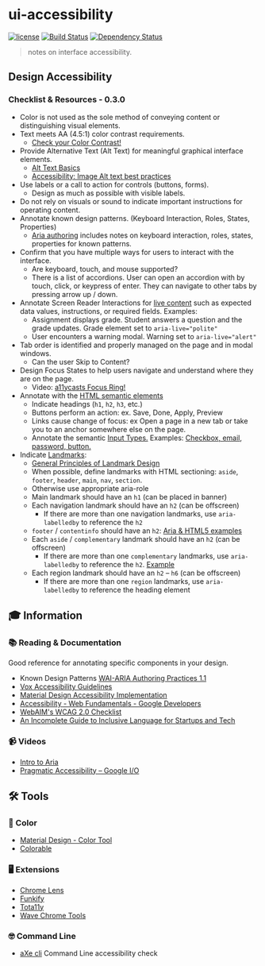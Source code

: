 # ui-accessibility

[![license][license-image]][license-url] [![Build Status][travis-image]][travis-url] [![Dependency Status][dependencyci-image]][dependencyci-url]

> notes on interface accessibility.

## Design Accessibility
### Checklist & Resources - 0.3.0

+ Color is not used as the sole method of conveying content or distinguishing visual elements.
+ Text meets AA (4.5:1) color contrast requirements.
  + [Check your Color Contrast!](http://jxnblk.com/colorable/demos/text/)
+ Provide Alternative Text (Alt Text) for meaningful graphical interface elements.
  + [Alt Text Basics](https://webaim.org/techniques/alttext/#basics)
  + [Accessibility: Image Alt text best practices](https://support.siteimprove.com/hc/en-gb/articles/115000013031-Accessibility-Image-Alt-text-best-practices)
+ Use labels or a call to action for controls (buttons, forms).
  + Design as much as possible with visible labels.
 + Do not rely on visuals or sound to indicate important instructions for operating content.
+ Annotate known design patterns. (Keyboard Interaction, Roles, States, Properties)
  + [Aria authoring](https://www.w3.org/TR/wai-aria-practices-1.1/#intro) includes notes on keyboard interaction, roles, states, properties for known patterns.
+ Confirm that you have multiple ways for users to interact with the interface.
  + Are keyboard, touch, and mouse supported?
  + There is a list of accordions. User can open an accordion with by touch, click, or keypress of enter. They can navigate to other tabs by pressing arrow up / down.
+ Annotate Screen Reader Interactions for [live content](https://developer.mozilla.org/en-US/docs/Web/Accessibility/ARIA/ARIA_Live_Regions) such as expected data values, instructions, or required fields. Examples:
    + Assignment displays grade. Student answers a question and the grade updates. Grade element set to `aria-live="polite"`
    + User encounters a warning modal. Warning set to `aria-live="alert"`
+ Tab order is identified and properly managed on the page and in modal windows.
  + Can the user Skip to Content?
+ Design Focus States to help users navigate and understand where they are on the page.
  + Video: [a11ycasts Focus Ring!](https://www.youtube.com/watch?v=ilj2P5-5CjI)
+ Annotate with the [HTML semantic elements](https://developer.mozilla.org/en-US/docs/Web/HTML/Element)
  + Indicate headings (`h1`, `h2`, `h3`, etc.)
  + Buttons perform an action: ex. Save, Done, Apply, Preview
  + Links cause change of focus: ex Open a page in a new tab or take you to an anchor somewhere else on the page.
  + Annotate the semantic [Input Types.](https://developer.mozilla.org/en-US/docs/Web/HTML/Element/input) Examples: [Checkbox, email, password, button.](https://codepen.io/sh0ji/pen/VebrBM)
+ Indicate [Landmarks](https://www.w3.org/TR/wai-aria-1.1/#landmark):
  + [General Principles of Landmark Design](https://www.w3.org/TR/wai-aria-practices-1.1/#general-principles-of-landmark-design)
  + When possible, define landmarks with HTML sectioning: `aside`, `footer`, `header`, `main`, `nav`, `section`.
  + Otherwise use appropriate aria-role
  + Main landmark should have an `h1` (can be placed in banner)
  + Each navigation landmark should have an `h2` (can be offscreen)
    + If there are more than one navigation landmarks, use `aria-labelledby` to reference the `h2`
  + `footer` / `contentinfo` should have an `h2`: [Aria & HTML5 examples](https://www.w3.org/TR/wai-aria-practices/examples/landmarks/contentinfo.html)
  + Each `aside` / `complementary` landmark should have an `h2` (can be offscreen)
    + If there are more than one `complementary` landmarks, use `aria-labelledby` to reference the `h2`. [Example](https://www.w3.org/TR/wai-aria-practices/examples/landmarks/navigation.html)
  + Each region landmark should have an `h2` – `h6` (can be offscreen)
    + If there are more than one `region` landmarks, use `aria-labelledby` to reference the heading element

## 🎓 Information

### 📚 Reading & Documentation
Good reference for annotating specific components in your design.
+ Known Design Patterns [WAI-ARIA Authoring Practices 1.1](https://www.w3.org/TR/wai-aria-practices-1.1/#intro)
+ [Vox Accessibility Guidelines](http://accessibility.voxmedia.com/)
+ [Material Design Accessibility Implementation](https://material.io/guidelines/usability/accessibility.html#accessibility-implementation)
+ [Accessibility - Web Fundamentals - Google Developers](https://developers.google.com/web/fundamentals/accessibility/)
+ [WebAIM's WCAG 2.0 Checklist](https://webaim.org/standards/wcag/checklist)
+ [An Incomplete Guide to Inclusive Language for Startups and Tech](https://open.buffer.com/inclusive-language-tech/)

### 📹 Videos
+ [Intro to Aria](https://www.youtube.com/watch?v=g9Qff0b-lHk&list=PLNYkxOF6rcICWx0C9LVWWVqvHlYJyqw7g)
+ [Pragmatic Accessibility – Google I/O](https://events.google.com/io/schedule/?section=may-18&track=accessibility)

## 🛠 Tools
### 🎨 Color
+ [Material Design - Color Tool](https://material.io/color/#!/?view.left=0&view.right=0)
+ [Colorable](http://jxnblk.com/colorable/demos/text/?background=%23342324&foreground=%23EFFFA8)

### 🖥 Extensions
+ [Chrome Lens](https://chrome.google.com/webstore/detail/chromelens/idikgljglpfilbhaboonnpnnincjhjkd?hl=en)
+ [Funkify](http://www.funkify.org/)
+ [Tota11y](https://chrome.google.com/webstore/detail/tota11y-plugin-from-khan/oedofneiplgibimfkccchnimiadcmhpe?hl=en)
+ [Wave Chrome Tools](https://chrome.google.com/webstore/detail/wave-evaluation-tool/jbbplnpkjmmeebjpijfedlgcdilocofh?hl=en-US)


### 🤓 Command Line
+ [aXe cli](https://github.com/dequelabs/axe-cli) Command Line accessibility check

[license-image]: https://img.shields.io/badge/license-ISC-blue.svg
[license-url]: https://github.com/patcartelli/ui-accessibility/blob/master/LICENSE
[travis-image]: https://travis-ci.org/patcartelli/ui-accessibility.svg?branch=master
[travis-url]: https://travis-ci.org/patcartelli/ui-accessibility
[dependencyci-image]: https://dependencyci.com/github/patcartelli/ui-accessibility/badge
[dependencyci-url]: https://dependencyci.com/github/patcartelli/ui-accessibility
